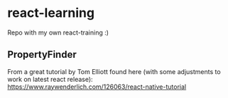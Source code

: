 # react-learning
Repo with my own react-training :)

## PropertyFinder
From a great tutorial by Tom Elliott found here (with some adjustments to work on latest react release):
https://www.raywenderlich.com/126063/react-native-tutorial
